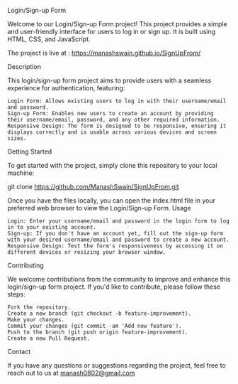 Login/Sign-up Form

Welcome to our Login/Sign-up Form project! This project provides a simple and user-friendly interface for users to log in or sign up. It is built using HTML, CSS, and JavaScript.

The project is live at : https://manashswain.github.io/SignUpFrom/


Description


This login/sign-up form project aims to provide users with a seamless experience for authentication, featuring:

    Login Form: Allows existing users to log in with their username/email and password.
    Sign-up Form: Enables new users to create an account by providing their username/email, password, and any other required information.
    Responsive Design: The form is designed to be responsive, ensuring it displays correctly and is usable across various devices and screen sizes.

Getting Started

To get started with the project, simply clone this repository to your local machine:


git clone https://github.com/ManashSwain/SignUpFrom.git

Once you have the files locally, you can open the index.html file in your preferred web browser to view the Login/Sign-up Form.
Usage

    Login: Enter your username/email and password in the login form to log in to your existing account.
    Sign-up: If you don't have an account yet, fill out the sign-up form with your desired username/email and password to create a new account.
    Responsive Design: Test the form's responsiveness by accessing it on different devices or resizing your browser window.

Contributing

We welcome contributions from the community to improve and enhance this login/sign-up form project. If you'd like to contribute, please follow these steps:

    Fork the repository.
    Create a new branch (git checkout -b feature-improvement).
    Make your changes.
    Commit your changes (git commit -am 'Add new feature').
    Push to the branch (git push origin feature-improvement).
    Create a new Pull Request.


Contact

If you have any questions or suggestions regarding the project, feel free to reach out to us at manash0802@gmail.com
